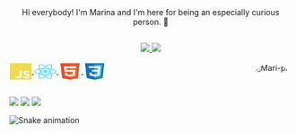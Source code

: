 <div align="center">
Hi everybody! I'm Marina and I'm here for being an especially curious person. 🤞
</div>

##

<div align="center">
  <a href="https://github.com/marisaraivms">
  <img height="130em" src="https://github-readme-stats.vercel.app/api?username=marisaraivms&show_icons=true&theme=cobalt&border_radius=10&include_all_commits=true&count_private=true"/>
  <img height="130em" src="https://github-readme-stats.vercel.app/api/top-langs/?username=marisaraivms&layout=compact&border_radius=10&langs_count=7&theme=cobalt"/>
</div>
  
  <div style="display: inline_block"><br>
  <img align="center" alt="Mari-Js" height="30" width="40" src="https://raw.githubusercontent.com/devicons/devicon/master/icons/javascript/javascript-plain.svg">
  <img align="center" alt="Mari-React" height="30" width="40" src="https://raw.githubusercontent.com/devicons/devicon/master/icons/react/react-original.svg">
  <img align="center" alt="Mari-HTML" height="30" width="40" src="https://raw.githubusercontent.com/devicons/devicon/master/icons/html5/html5-original.svg">
  <img align="center" alt="Mari-CSS" height="30" width="40" src="https://raw.githubusercontent.com/devicons/devicon/master/icons/css3/css3-original.svg">
  <img align="right" alt="Mari-pic" height="150" style="border-radius:50px;" src="https://cdn.discordapp.com/attachments/994618594728099931/1125596419177336843/unnamed.jpg">
</div>
  
  ##
  
  <div> 

  <a href="https://instagram.com/bymarinasaraiva" target="_blank"><img src="https://img.shields.io/badge/-Instagram-%23E4405F?style=for-the-badge&logo=instagram&logoColor=white" target="_blank"></a>
  <a href = "mailto:marinasaraivah@gmail.com"><img src="https://img.shields.io/badge/-Gmail-%23333?style=for-the-badge&logo=gmail&logoColor=white" target="_blank"></a>
  <a href="https://www.linkedin.com/in/marinasaraivah/" target="_blank"><img src="https://img.shields.io/badge/-LinkedIn-%230077B5?style=for-the-badge&logo=linkedin&logoColor=white" target="_blank"></a> 
    
 ![Snake animation](https://github.com/marisaraivms/marisaraivms/blob/output/github-contribution-grid-snake.svg)
    
  </div>
